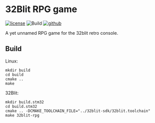 # 32Blit RPG game

[![license](http://img.shields.io/badge/license-MIT-blue.svg)](https://github.com/Blackhawk-TA/TowerDefense/blob/master/LICENSE.md)
![Build](https://github.com/32blit/32blit-boilerplate/workflows/Build/badge.svg)
[![github](https://img.shields.io/github/release/Blackhawk-TA/TowerDefense.svg?color=brightgreen)](https://github.com/Blackhawk-TA/TowerDefense/releases)

A yet unnamed RPG game for the 32blit retro console.

## Build
Linux:
```
mkdir build
cd build
cmake ..
make
```

32Blit:
```
mkdir build.stm32
cd build.stm32
cmake .. -DCMAKE_TOOLCHAIN_FILE="../32blit-sdk/32blit.toolchain"
make 32blit-rpg
```
